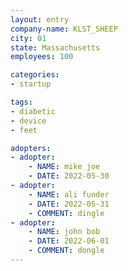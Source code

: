 ```yaml
---
layout: entry
company-name: KLST_SHEEP
city: 01
state: Massachusetts
employees: 100

categories:
- startup

tags:
- diabetic
- device
- feet

adopters:
- adopter:
    - NAME: mike joe
    - DATE: 2022-05-30
- adopter:
    - NAME: ali funder
    - DATE: 2022-05-31
    - COMMENT: dingle
- adopter:
    - NAME: john bob
    - DATE: 2022-06-01
    - COMMENT: dongle
---
```


